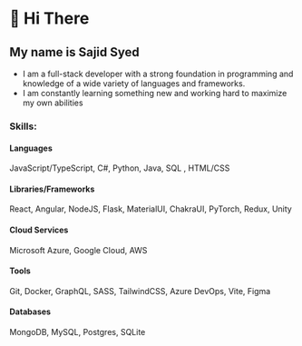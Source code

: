 # 👋 Hi There

## My name is Sajid Syed

* I am a full-stack developer with a strong foundation in programming and knowledge of a wide variety of languages and frameworks.
* I am constantly learning something new and working hard to maximize my own abilities

### Skills: 
#### Languages
JavaScript/TypeScript, C#, Python, Java, SQL , HTML/CSS
#### Libraries/Frameworks
React, Angular, NodeJS, Flask, MaterialUI, ChakraUI, PyTorch, Redux, Unity
#### Cloud Services
Microsoft Azure, Google Cloud, AWS
#### Tools
Git, Docker, GraphQL, SASS, TailwindCSS, Azure DevOps, Vite, Figma
#### Databases
MongoDB, MySQL, Postgres, SQLite

